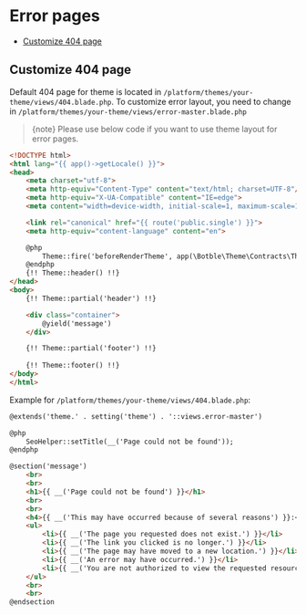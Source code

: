 # Error pages

- [Customize 404 page](#customize-404-page)

<a name="customize-404-page"></a>
## Customize 404 page

Default 404 page for theme is located in `/platform/themes/your-theme/views/404.blade.php`.
To customize error layout, you need to change in `/platform/themes/your-theme/views/error-master.blade.php`

> {note} Please use below code if you want to use theme layout for error pages.

```html
<!DOCTYPE html>
<html lang="{{ app()->getLocale() }}">
<head>
    <meta charset="utf-8">
    <meta http-equiv="Content-Type" content="text/html; charset=UTF-8"/>
    <meta http-equiv="X-UA-Compatible" content="IE=edge">
    <meta content="width=device-width, initial-scale=1, maximum-scale=1, user-scalable=no" name="viewport">

    <link rel="canonical" href="{{ route('public.single') }}">
    <meta http-equiv="content-language" content="en">

    @php
        Theme::fire('beforeRenderTheme', app(\Botble\Theme\Contracts\Theme::class));
    @endphp
    {!! Theme::header() !!}
</head>
<body>
    {!! Theme::partial('header') !!}

    <div class="container">
        @yield('message')
    </div>

    {!! Theme::partial('footer') !!}
    
    {!! Theme::footer() !!}
</body>
</html>
```

Example for `/platform/themes/your-theme/views/404.blade.php`:

```html
@extends('theme.' . setting('theme') . '::views.error-master')

@php
    SeoHelper::setTitle(__('Page could not be found'));
@endphp

@section('message')
    <br>
    <br>
    <h1>{{ __('Page could not be found') }}</h1>
    <br>
    <br>
    <h4>{{ __('This may have occurred because of several reasons') }}:</h4>
    <ul>
        <li>{{ __('The page you requested does not exist.') }}</li>
        <li>{{ __('The link you clicked is no longer.') }}</li>
        <li>{{ __('The page may have moved to a new location.') }}</li>
        <li>{{ __('An error may have occurred.') }}</li>
        <li>{{ __('You are not authorized to view the requested resource.') }}</li>
    </ul>
    <br>
    <br>
@endsection

```

